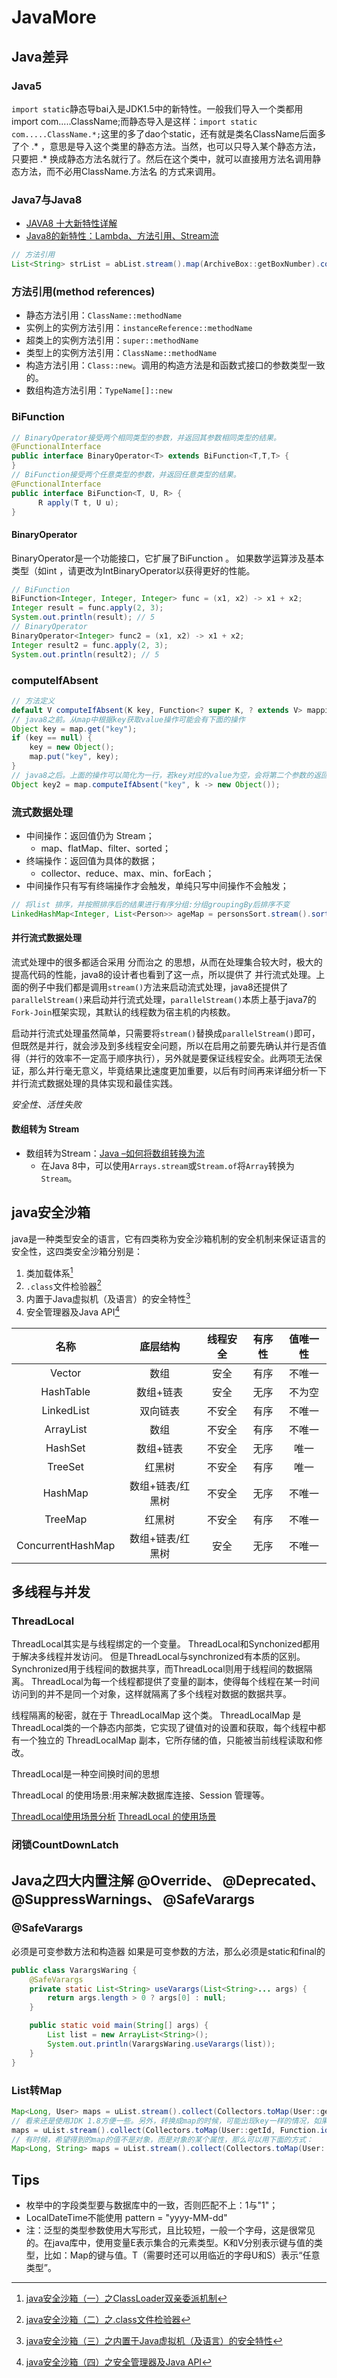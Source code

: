 # JavaMore
<!-- @author DHJT 2019-01-18 -->

## Java差异
### Java5
`import static`静态导bai入是JDK1.5中的新特性。一般我们导入一个类都用 import com.....ClassName;而静态导入是这样：`import static com.....ClassName.*;`这里的多了dao个static，还有就是类名ClassName后面多了个 .* ，意思是导入这个类里的静态方法。当然，也可以只导入某个静态方法，只要把 .* 换成静态方法名就行了。然后在这个类中，就可以直接用方法名调用静态方法，而不必用ClassName.方法名 的方式来调用。

### Java7与Java8
- [JAVA8 十大新特性详解](https://www.jb51.net/article/48304.htm)
- [Java8的新特性：Lambda、方法引用、Stream流](https://zhuanlan.zhihu.com/p/103593275)
```java
// 方法引用
List<String> strList = abList.stream().map(ArchiveBox::getBoxNumber).collect(Collectors.toList());
```

### 方法引用(method references)
- 静态方法引用：`ClassName::methodName`
- 实例上的实例方法引用：`instanceReference::methodName`
- 超类上的实例方法引用：`super::methodName`
- 类型上的实例方法引用：`ClassName::methodName`
- 构造方法引用：`Class::new`。调用的构造方法是和函数式接口的参数类型一致的。
- 数组构造方法引用：`TypeName[]::new`

### BiFunction
```java
// BinaryOperator接受两个相同类型的参数，并返回其参数相同类型的结果。
@FunctionalInterface
public interface BinaryOperator<T> extends BiFunction<T,T,T> {
}
// BiFunction接受两个任意类型的参数，并返回任意类型的结果。
@FunctionalInterface
public interface BiFunction<T, U, R> {
      R apply(T t, U u);
}
```
#### BinaryOperator
BinaryOperator是一个功能接口，它扩展了BiFunction 。
如果数学运算涉及基本类型（如int ，请更改为IntBinaryOperator以获得更好的性能。
```java
// BiFunction
BiFunction<Integer, Integer, Integer> func = (x1, x2) -> x1 + x2;
Integer result = func.apply(2, 3);
System.out.println(result); // 5
// BinaryOperator
BinaryOperator<Integer> func2 = (x1, x2) -> x1 + x2;
Integer result2 = func.apply(2, 3);
System.out.println(result2); // 5
```

### computeIfAbsent
```java
// 方法定义
default V computeIfAbsent(K key, Function<? super K, ? extends V> mappingFunction) { ... }
// java8之前。从map中根据key获取value操作可能会有下面的操作
Object key = map.get("key");
if (key == null) {
    key = new Object();
    map.put("key", key);
}
// java8之后。上面的操作可以简化为一行，若key对应的value为空，会将第二个参数的返回值存入并返回
Object key2 = map.computeIfAbsent("key", k -> new Object());
```

### 流式数据处理
- 中间操作：返回值仍为 Stream；
    + map、flatMap、filter、sorted；
- 终端操作：返回值为具体的数据；
    + collector、reduce、max、min、forEach；
- 中间操作只有写有终端操作才会触发，单纯只写中间操作不会触发；
```java
// 将list 排序，并按照排序后的结果进行有序分组:分组groupingBy后排序不变
LinkedHashMap<Integer, List<Person>> ageMap = personsSort.stream().sorted(Comparator.comparingInt(Person::getAge)).collect(Collectors.groupingBy(Person::getAge, LinkedHashMap::new, Collectors.toList()));
```

#### 并行流式数据处理
流式处理中的很多都适合采用 分而治之 的思想，从而在处理集合较大时，极大的提高代码的性能，java8的设计者也看到了这一点，所以提供了 并行流式处理。上面的例子中我们都是调用`stream()`方法来启动流式处理，java8还提供了`parallelStream()`来启动并行流式处理，`parallelStream()`本质上基于java7的`Fork-Join`框架实现，其默认的线程数为宿主机的内核数。

启动并行流式处理虽然简单，只需要将`stream()`替换成`parallelStream()`即可，但既然是并行，就会涉及到多线程安全问题，所以在启用之前要先确认并行是否值得（并行的效率不一定高于顺序执行），另外就是要保证线程安全。此两项无法保证，那么并行毫无意义，毕竟结果比速度更加重要，以后有时间再来详细分析一下并行流式数据处理的具体实现和最佳实践。

_安全性、活性失败_

#### 数组转为 Stream
- 数组转为Stream：[Java –如何将数组转换为流](https://blog.csdn.net/cyan20115/article/details/106548847)
    + 在Java 8中，可以使用`Arrays.stream`或`Stream.of`将`Array`转换为`Stream`。

## java安全沙箱
java是一种类型安全的语言，它有四类称为安全沙箱机制的安全机制来保证语言的安全性，这四类安全沙箱分别是：

1. 类加载体系[^1]
2. `.class`文件检验器[^2]
3. 内置于Java虚拟机（及语言）的安全特性[^3]
4. 安全管理器及Java API[^4]


| 名称              | 底层结构         | 线程安全    | 有序性      | 值唯一性    |
| :--------------:  | :------------:   | :---------: | :---------: | :---------: |
| Vector            | 数组             | 安全        | 有序        | 不唯一      |
| HashTable         | 数组+链表        | 安全        | 无序        | 不为空      |
| LinkedList        | 双向链表         | 不安全      | 有序        | 不唯一      |
| ArrayList         | 数组             | 不安全      | 有序        | 不唯一      |
| HashSet           | 数组+链表        | 不安全      | 无序        | 唯一        |
| TreeSet           | 红黑树           | 不安全      | 有序        | 唯一        |
| HashMap           | 数组+链表/红黑树 | 不安全      | 无序        | 不唯一      |
| TreeMap           | 红黑树           | 不安全      | 有序        | 不唯一      |
| ConcurrentHashMap | 数组+链表/红黑树 | 安全        | 无序        | 不唯一      |

## 多线程与并发

### ThreadLocal
ThreadLocal<T>其实是与线程绑定的一个变量。
ThreadLocal和Synchonized都用于解决多线程并发访问。
但是ThreadLocal与synchronized有本质的区别。Synchronized用于线程间的数据共享，而ThreadLocal则用于线程间的数据隔离。
ThreadLocal为每一个线程都提供了变量的副本，使得每个线程在某一时间访问到的并不是同一个对象，这样就隔离了多个线程对数据的数据共享。

线程隔离的秘密，就在于 ThreadLocalMap 这个类。 ThreadLocalMap 是ThreadLocal类的一个静态内部类，它实现了键值对的设置和获取，每个线程中都有一个独立的 ThreadLocalMap 副本，它所存储的值，只能被当前线程读取和修改。

ThreadLocal是一种空间换时间的思想

ThreadLocal 的使用场景:用来解决数据库连接、Session 管理等。

[ThreadLocal使用场景分析](https://www.jianshu.com/p/f956857a8304)
[ThreadLocal 的使用场景](https://zhuanlan.zhihu.com/p/82737256)

### 闭锁CountDownLatch

## Java之四大内置注解 @Override、 @Deprecated、 @SuppressWarnings、 @SafeVarargs

### @SafeVarargs
必须是可变参数方法和构造器
如果是可变参数的方法，那么必须是static和final的
```java
public class VarargsWaring {
    @SafeVarargs
    private static List<String> useVarargs(List<String>... args) {
        return args.length > 0 ? args[0] : null;
    }

    public static void main(String[] args) {
        List list = new ArrayList<String>();
        System.out.println(VarargsWaring.useVarargs(list));
    }
}
```

### List转Map
```java
Map<Long, User> maps = uList.stream().collect(Collectors.toMap(User::getId, Function.identity()));
// 看来还是使用JDK 1.8方便一些。另外，转换成map的时候，可能出现key一样的情况，如果不指定一个覆盖规则，上面的代码是会报错的。转成map的时候，最好使用下面的方式：
maps = uList.stream().collect(Collectors.toMap(User::getId, Function.identity(), (key1, key2) -> key2));
// 有时候，希望得到的map的值不是对象，而是对象的某个属性，那么可以用下面的方式：
Map<Long, String> maps = uList.stream().collect(Collectors.toMap(User::getId, User::getAge, (key1, key2) -> key2));
```

[^1]: [java安全沙箱（一）之ClassLoader双亲委派机制](https://my.oschina.net/xionghui/blog/499725)
[^2]: [java安全沙箱（二）之.class文件检验器](https://www.cnblogs.com/duanxz/p/6108347.html)
[^3]: [java安全沙箱（三）之内置于Java虚拟机（及语言）的安全特性](https://my.oschina.net/xionghui/blog/501165)
[^4]: [java安全沙箱（四）之安全管理器及Java API](https://www.cnblogs.com/duanxz/p/6108357.html)
[^5]: [Java双亲委派模型及破坏](https://blog.csdn.net/zhangcanyan/article/details/78993959)
[^6]: [Java自定义类加载器与双亲委派模型](https://www.cnblogs.com/wxd0108/p/6681618.html)

## Tips
- 枚举中的字段类型要与数据库中的一致，否则匹配不上：1与"1"；
- LocalDateTime不能使用 pattern = "yyyy-MM-dd"
- 注：泛型的类型参数使用大写形式，且比较短，一般一个字母，这是很常见的。在java库中，使用变量E表示集合的元素类型。K和V分别表示键与值的类型，比如：Map的键与值。T（需要时还可以用临近的字母U和S）表示“任意类型”。